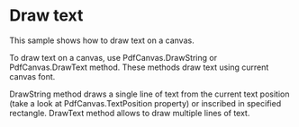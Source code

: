 # Draw text
This sample shows how to draw text on a canvas.

To draw text on a canvas, use PdfCanvas.DrawString or PdfCanvas.DrawText method. These methods draw text using current canvas font.

DrawString method draws a single line of text from the current text position (take a look at PdfCanvas.TextPosition property) or inscribed in specified rectangle. DrawText method allows to draw multiple lines of text.